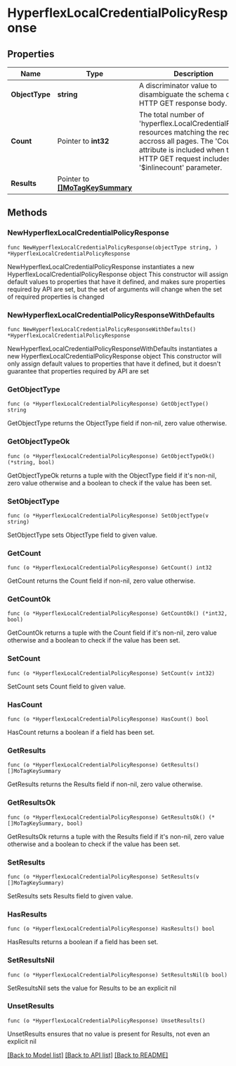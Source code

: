 # HyperflexLocalCredentialPolicyResponse

## Properties

Name | Type | Description | Notes
------------ | ------------- | ------------- | -------------
**ObjectType** | **string** | A discriminator value to disambiguate the schema of a HTTP GET response body. | 
**Count** | Pointer to **int32** | The total number of &#39;hyperflex.LocalCredentialPolicy&#39; resources matching the request, accross all pages. The &#39;Count&#39; attribute is included when the HTTP GET request includes the &#39;$inlinecount&#39; parameter. | [optional] 
**Results** | Pointer to [**[]MoTagKeySummary**](MoTagKeySummary.md) |  | [optional] 

## Methods

### NewHyperflexLocalCredentialPolicyResponse

`func NewHyperflexLocalCredentialPolicyResponse(objectType string, ) *HyperflexLocalCredentialPolicyResponse`

NewHyperflexLocalCredentialPolicyResponse instantiates a new HyperflexLocalCredentialPolicyResponse object
This constructor will assign default values to properties that have it defined,
and makes sure properties required by API are set, but the set of arguments
will change when the set of required properties is changed

### NewHyperflexLocalCredentialPolicyResponseWithDefaults

`func NewHyperflexLocalCredentialPolicyResponseWithDefaults() *HyperflexLocalCredentialPolicyResponse`

NewHyperflexLocalCredentialPolicyResponseWithDefaults instantiates a new HyperflexLocalCredentialPolicyResponse object
This constructor will only assign default values to properties that have it defined,
but it doesn't guarantee that properties required by API are set

### GetObjectType

`func (o *HyperflexLocalCredentialPolicyResponse) GetObjectType() string`

GetObjectType returns the ObjectType field if non-nil, zero value otherwise.

### GetObjectTypeOk

`func (o *HyperflexLocalCredentialPolicyResponse) GetObjectTypeOk() (*string, bool)`

GetObjectTypeOk returns a tuple with the ObjectType field if it's non-nil, zero value otherwise
and a boolean to check if the value has been set.

### SetObjectType

`func (o *HyperflexLocalCredentialPolicyResponse) SetObjectType(v string)`

SetObjectType sets ObjectType field to given value.


### GetCount

`func (o *HyperflexLocalCredentialPolicyResponse) GetCount() int32`

GetCount returns the Count field if non-nil, zero value otherwise.

### GetCountOk

`func (o *HyperflexLocalCredentialPolicyResponse) GetCountOk() (*int32, bool)`

GetCountOk returns a tuple with the Count field if it's non-nil, zero value otherwise
and a boolean to check if the value has been set.

### SetCount

`func (o *HyperflexLocalCredentialPolicyResponse) SetCount(v int32)`

SetCount sets Count field to given value.

### HasCount

`func (o *HyperflexLocalCredentialPolicyResponse) HasCount() bool`

HasCount returns a boolean if a field has been set.

### GetResults

`func (o *HyperflexLocalCredentialPolicyResponse) GetResults() []MoTagKeySummary`

GetResults returns the Results field if non-nil, zero value otherwise.

### GetResultsOk

`func (o *HyperflexLocalCredentialPolicyResponse) GetResultsOk() (*[]MoTagKeySummary, bool)`

GetResultsOk returns a tuple with the Results field if it's non-nil, zero value otherwise
and a boolean to check if the value has been set.

### SetResults

`func (o *HyperflexLocalCredentialPolicyResponse) SetResults(v []MoTagKeySummary)`

SetResults sets Results field to given value.

### HasResults

`func (o *HyperflexLocalCredentialPolicyResponse) HasResults() bool`

HasResults returns a boolean if a field has been set.

### SetResultsNil

`func (o *HyperflexLocalCredentialPolicyResponse) SetResultsNil(b bool)`

 SetResultsNil sets the value for Results to be an explicit nil

### UnsetResults
`func (o *HyperflexLocalCredentialPolicyResponse) UnsetResults()`

UnsetResults ensures that no value is present for Results, not even an explicit nil

[[Back to Model list]](../README.md#documentation-for-models) [[Back to API list]](../README.md#documentation-for-api-endpoints) [[Back to README]](../README.md)


